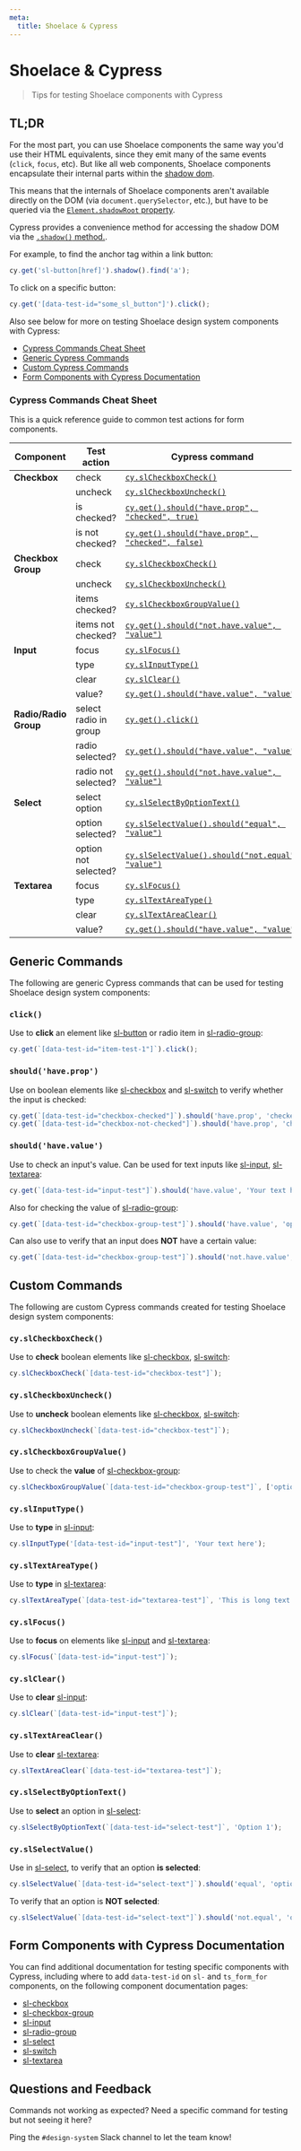```yaml
---
meta:
  title: Shoelace & Cypress
---
```


# Shoelace & Cypress

> Tips for testing Shoelace components with Cypress

## TL;DR

For the most part, you can use Shoelace components the same way you'd use their HTML equivalents, since they emit many of the same events (`click`, `focus`, etc). But like all web components, Shoelace components encapsulate their internal parts within the [shadow dom](https://css-tricks.com/styling-in-the-shadow-dom-with-css-shadow-parts/).

This means that the internals of Shoelace components aren't available directly on the DOM (via `document.querySelector`, etc.), but have to be queried via the [`Element.shadowRoot` property](https://developer.mozilla.org/en-US/docs/Web/API/Element/shadowRoot).

Cypress provides a convenience method for accessing the shadow DOM via the [`.shadow()` method.](https://docs.cypress.io/api/commands/shadow).

For example, to find the anchor tag within a link button:

```js
cy.get('sl-button[href]').shadow().find('a');
```

To click on a specific button:

```js
cy.get('[data-test-id="some_sl_button"]').click();
```

Also see below for more on testing Shoelace design system components with Cypress:

- [Cypress Commands Cheat Sheet](#cypress-commands-cheat-sheet)
- [Generic Cypress Commands](#generic-commands)
- [Custom Cypress Commands](#custom-commands)
- [Form Components with Cypress Documentation](#form-components-with-cypress-documentation)

### Cypress Commands Cheat Sheet

<div class="cy-table-desc">This is a quick reference guide to common test actions for form components.</div>

| Component             | Test action                        | Cypress command                                                        |
| --------------------- | ---------------------------------- | ---------------------------------------------------------------------- |
| **Checkbox**          | <span>check</span>                 | [`cy.slCheckboxCheck()`](#cy_slcheckboxcheck)                          |
|                       | <span>uncheck</span>               | [`cy.slCheckboxUncheck()`](#cy_slcheckboxuncheck)                      |
|                       | <span>is checked?</span>           | [`cy.get().should("have.prop", "checked", true)`](#shouldhave_prop)    |
|                       | <span>is not checked?</span>       | [`cy.get().should("have.prop", "checked", false)`](#shouldhave_prop)   |
| **Checkbox Group**    | <span>check</span>                 | [`cy.slCheckboxCheck()`](#cy_slcheckboxcheck)                          |
|                       | <span>uncheck</span>               | [`cy.slCheckboxUncheck()`](#cy_slcheckboxuncheck)                      |
|                       | <span>items checked?</span>        | [`cy.slCheckboxGroupValue()`](#cy_slcheckboxgroupvalue)                |
|                       | <span>items not checked?</span>    | [`cy.get().should("not.have.value", "value")`](#shouldhave_value)      |
| **Input**             | <span>focus</span>                 | [`cy.slFocus()`](#cy_slfocus)                                          |
|                       | <span>type</span>                  | [`cy.slInputType()`](#cy_slinputtype)                                  |
|                       | <span>clear</span>                 | [`cy.slClear()`](#cy_slclear)                                          |
|                       | <span>value?</span>                | [`cy.get().should("have.value", "value")`](#shouldhave_value)          |
| **Radio/Radio Group** | <span>select radio in group</span> | [`cy.get().click()`](#click)                                           |
|                       | <span>radio selected?</span>       | [`cy.get().should("have.value", "value")`](#shouldhave_value)          |
|                       | <span>radio not selected?</span>   | [`cy.get().should("not.have.value", "value")`](#shouldhave_value)      |
| **Select**            | <span>select option</span>         | [`cy.slSelectByOptionText()`](#cy_slselectbyoptiontext)                |
|                       | <span>option selected?</span>      | [`cy.slSelectValue().should("equal", "value")`](#cy_slselectvalue)     |
|                       | <span>option not selected?</span>  | [`cy.slSelectValue().should("not.equal", "value")`](#cy_slselectvalue) |
| **Textarea**          | <span>focus</span>                 | [`cy.slFocus()`](#cy_slfocus)                                          |
|                       | <span>type</span>                  | [`cy.slTextAreaType()`](#cy_sltextareatype)                            |
|                       | <span>clear</span>                 | [`cy.slTextAreaClear()`](#cy_sltextareaclear)                          |
|                       | <span>value?</span>                | [`cy.get().should("have.value", "value")`](#shouldhave_value)          |

## Generic Commands

The following are generic Cypress commands that can be used for testing Shoelace design system components:

### `click()`

Use to **click** an element like [sl-button](/components/button) or radio item in [sl-radio-group](/components/radio-group/#with-cypress):

```js
cy.get(`[data-test-id="item-test-1"]`).click();
```

<!-- :::tip
What other elements does this work for?
::: -->

### `should('have.prop')`

Use on boolean elements like [sl-checkbox](/components/checkbox/#with-cypress) and [sl-switch](/components/switch/#with-cypress) to verify whether the input is checked:

```js
cy.get(`[data-test-id="checkbox-checked"]`).should('have.prop', 'checked', true);
cy.get(`[data-test-id="checkbox-not-checked"]`).should('have.prop', 'checked', false);
```

### `should('have.value')`

Use to check an input's value. Can be used for text inputs like [sl-input](/components/input/#with-cypress), [sl-textarea](/components/textarea/#with-cypress):

```js
cy.get(`[data-test-id="input-test"]`).should('have.value', 'Your text here');
```

Also for checking the value of [sl-radio-group](/components/radio-group/#with-cypress):

```js
cy.get(`[data-test-id="checkbox-group-test"]`).should('have.value', 'option-3');
```

Can also use to verify that an input does **NOT** have a certain value:

```js
cy.get(`[data-test-id="checkbox-group-test"]`).should('not.have.value', 'option-1');
```

<!-- :::tip
Does this also work for Checkbox Group? Select?
::: -->

## Custom Commands

The following are custom Cypress commands created for testing Shoelace design system components:

### `cy.slCheckboxCheck()`

Use to **check** boolean elements like [sl-checkbox](/components/checkbox/#with-cypress), [sl-switch](/components/switch/#with-cypress):

```js
cy.slCheckboxCheck(`[data-test-id="checkbox-test"]`);
```

### `cy.slCheckboxUncheck()`

Use to **uncheck** boolean elements like [sl-checkbox](/components/checkbox/#with-cypress), [sl-switch](/components/switch/#with-cypress):

```js
cy.slCheckboxUncheck(`[data-test-id="checkbox-test"]`);
```

### `cy.slCheckboxGroupValue()`

Use to check the **value** of [sl-checkbox-group](/components/checkbox-group/#with-cypress):

```js
cy.slCheckboxGroupValue(`[data-test-id="checkbox-group-test"]`, ['option-1', 'option-2']);
```

### `cy.slInputType()`

Use to **type** in [sl-input](/components/input/#with-cypress):

```js
cy.slInputType('[data-test-id="input-test"]', 'Your text here');
```

### `cy.slTextAreaType()`

Use to **type** in [sl-textarea](/components/textarea/#with-cypress):

```js
cy.slTextAreaType(`[data-test-id="textarea-test"]`, 'This is long text to type into the textarea for testing.');
```

### `cy.slFocus()`

Use to **focus** on elements like [sl-input](/components/input/#with-cypress) and [sl-textarea](/components/textarea/#with-cypress):

```js
cy.slFocus(`[data-test-id="input-test"]`);
```

<!-- :::tip
What other elements does this work for?
::: -->

### `cy.slClear()`

Use to **clear** [sl-input](/components/input/#with-cypress):

```js
cy.slClear(`[data-test-id="input-test"]`);
```

<!-- :::tip
What other elements does this work for?
::: -->

### `cy.slTextAreaClear()`

Use to **clear** [sl-textarea](/components/textarea/#with-cypress):

```js
cy.slTextAreaClear(`[data-test-id="textarea-test"]`);
```

### `cy.slSelectByOptionText()`

Use to **select** an option in [sl-select](/components/select/#with-cypress):

```js
cy.slSelectByOptionText(`[data-test-id="select-test"]`, 'Option 1');
```

### `cy.slSelectValue()`

Use in [sl-select](/components/select/#with-cypress), to verify that an option **is selected**:

```js
cy.slSelectValue(`[data-test-id="select-text"]`).should('equal', 'option-1');
```

To verify that an option is **NOT selected**:

```js
cy.slSelectValue(`[data-test-id="select-text"]`).should('not.equal', 'option-2');
```

## Form Components with Cypress Documentation

You can find additional documentation for testing specific components with Cypress, including where to add `data-test-id` on `sl-` and `ts_form_for` components, on the following component documentation pages:

- [sl-checkbox](/components/checkbox/#testing)
- [sl-checkbox-group](/components/checkbox-group/#testing)
- [sl-input](/components/input/#testing)
- [sl-radio-group](/components/radio-group/#testing)
- [sl-select](/components/select/#testing)
- [sl-switch](/components/switch/#testing)
- [sl-textarea](/components/textarea/#testing)

## Questions and Feedback

Commands not working as expected? Need a specific command for testing but not seeing it here?

Ping the `#design-system` Slack channel to let the team know!
